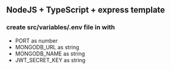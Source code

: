## NodeJS + TypeScript + express template

### create **src/variables/.env** file in with
- PORT as number
- MONGODB_URL as string
- MONGODB_NAME as string
- JWT_SECRET_KEY as string

